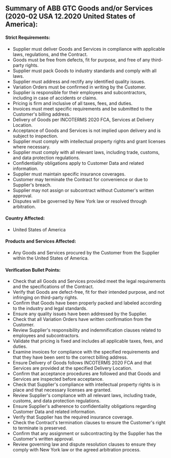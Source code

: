 ## Summary of ABB GTC Goods and/or Services (2020-02 USA 12.2020 United States of America):  
   
#### Strict Requirements:  
- Supplier must deliver Goods and Services in compliance with applicable laws, regulations, and the Contract.  
- Goods must be free from defects, fit for purpose, and free of any third-party rights.  
- Supplier must pack Goods to industry standards and comply with all laws.  
- Supplier must address and rectify any identified quality issues.  
- Variation Orders must be confirmed in writing by the Customer.  
- Supplier is responsible for their employees and subcontractors, including in case of accidents or claims.  
- Pricing is firm and inclusive of all taxes, fees, and duties.  
- Invoices must meet specific requirements and be submitted to the Customer's billing address.  
- Delivery of Goods per INCOTERMS 2020 FCA, Services at Delivery Location.  
- Acceptance of Goods and Services is not implied upon delivery and is subject to inspection.  
- Supplier must comply with intellectual property rights and grant licenses where necessary.  
- Supplier must comply with all relevant laws, including trade, customs, and data protection regulations.  
- Confidentiality obligations apply to Customer Data and related information.  
- Supplier must maintain specific insurance coverages.  
- Customer may terminate the Contract for convenience or due to Supplier's breach.  
- Supplier may not assign or subcontract without Customer's written approval.  
- Disputes will be governed by New York law or resolved through arbitration.  
   
#### Country Affected:  
- United States of America  
   
#### Products and Services Affected:  
- Any Goods and Services procured by the Customer from the Supplier within the United States of America.  
   
#### Verification Bullet Points:  
- Check that all Goods and Services provided meet the legal requirements and the specifications of the Contract.  
- Verify that Goods are defect-free, fit for their intended purpose, and not infringing on third-party rights.  
- Confirm that Goods have been properly packed and labeled according to the industry and legal standards.  
- Ensure any quality issues have been addressed by the Supplier.  
- Check that all Variation Orders have written confirmation from the Customer.  
- Review Supplier's responsibility and indemnification clauses related to employees and subcontractors.  
- Validate that pricing is fixed and includes all applicable taxes, fees, and duties.  
- Examine invoices for compliance with the specified requirements and that they have been sent to the correct billing address.  
- Ensure Delivery of Goods follows INCOTERMS 2020 FCA and that Services are provided at the specified Delivery Location.  
- Confirm that acceptance procedures are followed and that Goods and Services are inspected before acceptance.  
- Check that Supplier's compliance with intellectual property rights is in place and that necessary licenses are granted.  
- Review Supplier's compliance with all relevant laws, including trade, customs, and data protection regulations.  
- Ensure Supplier's adherence to confidentiality obligations regarding Customer Data and related information.  
- Verify that Supplier has the required insurance coverage.  
- Check the Contract's termination clauses to ensure the Customer's right to terminate is preserved.  
- Confirm that any assignment or subcontracting by the Supplier has the Customer's written approval.  
- Review governing law and dispute resolution clauses to ensure they comply with New York law or the agreed arbitration process.